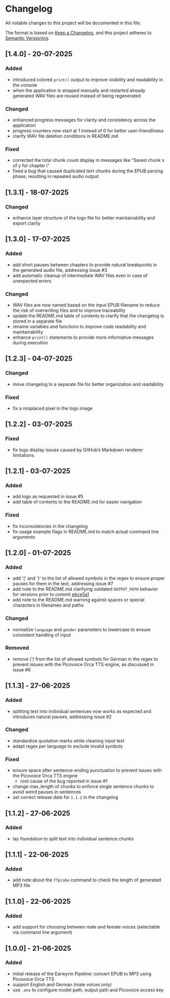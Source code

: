 # Changelog
All notable changes to this project will be documented in this file.

The format is based on [Keep a Changelog](https://keepachangelog.com/en/1.1.0/), and this project adheres to [Semantic Versioning](https://semver.org/spec/v2.0.0.html).

## [1.4.0] - 20-07-2025
### Added
- introduced colored `print()` output to improve visibility and readability in the console
- when the application is stopped manually and restarted already generated WAV files are reused instead of being regenerated

### Changed
- enhanced progress messages for clarity and consistency across the application
- progress counters now start at 1 instead of 0 for better user-friendliness
- clarify WAV file deletion conditions in README.md

### Fixed
- corrected the total chunk count display in messages like "Saved chunk x of y for chapter i"
- fixed a bug that caused duplicated text chunks during the EPUB parsing phase, resulting in repeated audio output

## [1.3.1] - 18-07-2025
### Changed
- enhance layer structure of the logo file for better maintainability and export clarity

## [1.3.0] - 17-07-2025
### Added
- add short pauses between chapters to provide natural breakpoints in the generated audio file, addressing issue #3
- add automatic cleanup of intermediate WAV files even in case of unexpected errors

### Changed
- WAV files are now named based on the input EPUB filename to reduce the risk of overwriting files and to improve traceability
- update the README.md table of contents to clarify that the changelog is stored in a separate file
- rename variables and functions to improve code readability and maintainability
- enhance `print()` statements to provide more informative messages during execution

## [1.2.3] - 04-07-2025
### Changed
- move changelog to a separate file for better organization and readability

### Fixed
- fix a misplaced pixel in the logo image

## [1.2.2] - 03-07-2025
### Fixed
- fix logo display issues caused by GitHub’s Markdown renderer limitations

## [1.2.1] - 03-07-2025
### Added
- add logo as requested in issue #5
- add table of contents to the README.md for easier navigation

### Fixed
- fix inconsistencies in the changelog
- fix usage example flags in README.md to match actual command line arguments

## [1.2.0] - 01-07-2025
### Added
- add '(' and ')' to the list of allowed symbols in the regex to ensure proper pauses for them in the text, addressing issue #7
- add note to the README.md clarifying outdated `OUTPUT_PATH` behavior for versions prior to commit [ebce5a1](https://github.com/Fischer-Jessica/earwyrm-pipeline/commit/ebce5a1b7ca439a2a9e0b12b0b4046da7d4158a9)
- add note to the README.md warning against spaces or special characters in filenames and paths

### Changed
- normalize `language` and `gender` parameters to lowercase to ensure consistent handling of input

### Removed
- remove (') from the list of allowed symbols for German in the regex to prevent issues with the Picovoice Orca TTS engine, as discussed in issue #6

## [1.1.3] - 27-06-2025
### Added
- splitting text into individual sentences now works as expected and introduces natural pauses, addressing issue #2

### Changed
- standardize quotation marks while cleaning input text
- adapt regex per language to exclude invalid symbols

### Fixed
- ensure space after sentence-ending punctuation to prevent issues with the Picovoice Orca TTS engine
  - root cause of the bug reported in issue #1
- change max_length of chunks to enforce single sentence chunks to avoid weird pauses in sentences
- set correct release date for `1.1.2` in the changelog

## [1.1.2] - 27-06-2025
### Added
- lay foundation to split text into individual sentence chunks

## [1.1.1] - 22-06-2025
### Added
- add note about the `ffprobe` command to check the length of generated MP3 file

## [1.1.0] - 22-06-2025
### Added
- add support for choosing between male and female voices (selectable via command line argument)

## [1.0.0] - 21-06-2025
### Added
- initial release of the Earwyrm Pipeline: convert EPUB to MP3 using Picovoice Orca TTS
- support English and German (male voices only)
- use `.env` to configure model path, output path and Picovoice access key